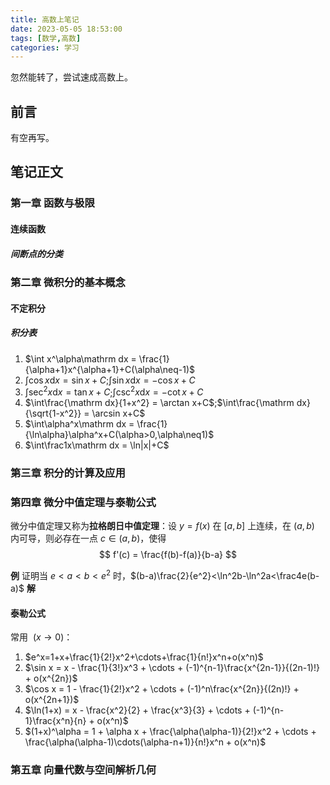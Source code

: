 ```yaml
---
title: 高数上笔记
date: 2023-05-05 18:53:00
tags: [数学,高数]
categories: 学习
---
```


忽然能转了，尝试速成高数上。
<!--more-->

## 前言

有空再写。

## 笔记正文

### 第一章 函数与极限

#### 连续函数

##### 间断点的分类

### 第二章 微积分的基本概念

#### 不定积分

##### 积分表

1. $\int x^\alpha\mathrm dx = \frac{1}{\alpha+1}x^{\alpha+1}+C(\alpha\neq-1)$
2. $\int\cos x\mathrm dx = \sin x+C$;$\int\sin x\mathrm dx = -\cos x+C$
3. $\int\sec^2x\mathrm dx = \tan x+C$;$\int\csc^2x\mathrm dx = -\cot x+C$
4. $\int\frac{\mathrm dx}{1+x^2} = \arctan x+C$;$\int\frac{\mathrm dx}{\sqrt{1-x^2}} = \arcsin x+C$
5. $\int\alpha^x\mathrm dx = \frac{1}{\ln\alpha}\alpha^x+C(\alpha>0,\alpha\neq1)$
6. $\int\frac1x\mathrm dx = \ln|x|+C$

### 第三章 积分的计算及应用

### 第四章 微分中值定理与泰勒公式

微分中值定理又称为**拉格朗日中值定理**：设 $y=f(x)$ 在 $[a,b]$ 上连续，在 $(a,b)$ 内可导，则必存在一点 $c\in(a,b)$，使得
$$
f'(c) = \frac{f(b)-f(a)}{b-a}
$$

**例** 证明当 $e < a < b < e^2$ 时，$(b-a)\frac{2}{e^2}<\ln^2b-\ln^2a<\frac4e(b-a)$
**解**

#### 泰勒公式

常用 $\ (x\rightarrow0)$：

1. $e^x=1+x+\frac{1}{2!}x^2+\cdots+\frac{1}{n!}x^n+o(x^n)$
2. $\sin x = x - \frac{1}{3!}x^3 + \cdots + (-1)^{n-1}\frac{x^{2n-1}}{(2n-1)!} + o(x^{2n})$
3. $\cos x = 1 - \frac{1}{2!}x^2 + \cdots + (-1)^n\frac{x^{2n}}{(2n)!} + o(x^{2n+1})$
4. $\ln(1+x) = x - \frac{x^2}{2} + \frac{x^3}{3} + \cdots + (-1)^{n-1}\frac{x^n}{n} + o(x^n)$
5. $(1+x)^\alpha = 1 + \alpha x + \frac{\alpha(\alpha-1)}{2!}x^2 + \cdots + \frac{\alpha(\alpha-1)\cdots(\alpha-n+1)}{n!}x^n + o(x^n)$

### 第五章 向量代数与空间解析几何
